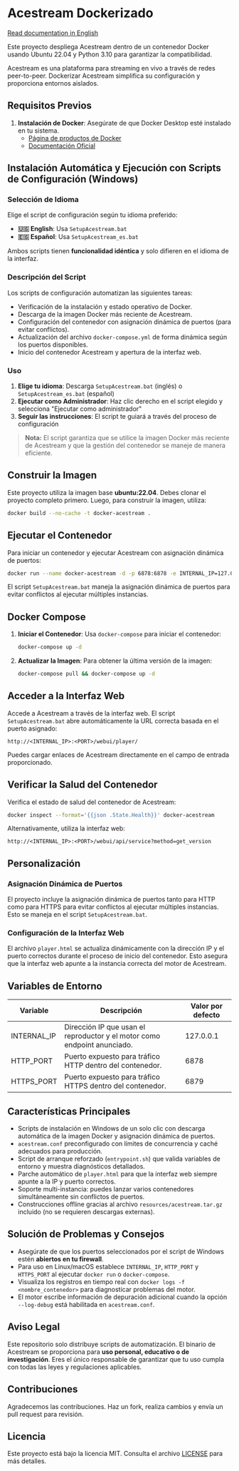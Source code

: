 # Acestream Dockerizado

[Read documentation in English](README.md)

Este proyecto despliega Acestream dentro de un contenedor Docker usando Ubuntu 22.04 y Python 3.10 para garantizar la
compatibilidad.

Acestream es una plataforma para streaming en vivo a través de redes peer-to-peer. Dockerizar Acestream simplifica su
configuración y proporciona entornos aislados.

## Requisitos Previos

1. **Instalación de Docker**: Asegúrate de que Docker Desktop esté instalado en tu sistema.
   - [Página de productos de Docker](https://www.docker.com/products/docker-desktop)
   - [Documentación Oficial](https://docs.docker.com/get-docker/)

## Instalación Automática y Ejecución con Scripts de Configuración (Windows)

### Selección de Idioma
Elige el script de configuración según tu idioma preferido:

- **🇺🇸 English**: Usa `SetupAcestream.bat`
- **🇪🇸 Español**: Usa `SetupAcestream_es.bat`

Ambos scripts tienen **funcionalidad idéntica** y solo difieren en el idioma de la interfaz.

### Descripción del Script
Los scripts de configuración automatizan las siguientes tareas:

   - Verificación de la instalación y estado operativo de Docker.
   - Descarga de la imagen Docker más reciente de Acestream.
   - Configuración del contenedor con asignación dinámica de puertos (para evitar conflictos).
   - Actualización del archivo `docker-compose.yml` de forma dinámica según los puertos disponibles.
   - Inicio del contenedor Acestream y apertura de la interfaz web.

### Uso
1. **Elige tu idioma**: Descarga `SetupAcestream.bat` (inglés) o `SetupAcestream_es.bat` (español)
2. **Ejecutar como Administrador**: Haz clic derecho en el script elegido y selecciona "Ejecutar como administrador"
3. **Seguir las instrucciones**: El script te guiará a través del proceso de configuración

> **Nota:** El script garantiza que se utilice la imagen Docker más reciente de Acestream y que la gestión del
> contenedor se maneje de manera eficiente.

## Construir la Imagen

Este proyecto utiliza la imagen base **ubuntu:22.04**. Debes clonar el proyecto completo primero. Luego, para construir
la imagen, utiliza:

```bash
docker build --no-cache -t docker-acestream .
```

## Ejecutar el Contenedor

Para iniciar un contenedor y ejecutar Acestream con asignación dinámica de puertos:

```bash
docker run --name docker-acestream -d -p 6878:6878 -e INTERNAL_IP=127.0.0.1 --restart unless-stopped docker-acestream
```

El script `SetupAcestream.bat` maneja la asignación dinámica de puertos para evitar conflictos al ejecutar múltiples
instancias.

## Docker Compose

1. **Iniciar el Contenedor**: Usa `docker-compose` para iniciar el contenedor:

   ```bash
   docker-compose up -d
    ```

2. **Actualizar la Imagen**: Para obtener la última versión de la imagen:

   ```bash
   docker-compose pull && docker-compose up -d
    ```

## Acceder a la Interfaz Web

Accede a Acestream a través de la interfaz web. El script `SetupAcestream.bat` abre automáticamente la URL correcta
basada en el puerto asignado:

```plaintext
http://<INTERNAL_IP>:<PORT>/webui/player/
```

Puedes cargar enlaces de Acestream directamente en el campo de entrada proporcionado.

## Verificar la Salud del Contenedor

Verifica el estado de salud del contenedor de Acestream:

```bash
docker inspect --format='{{json .State.Health}}' docker-acestream
```

Alternativamente, utiliza la interfaz web:

```plaintext
http://<INTERNAL_IP>:<PORT>/webui/api/service?method=get_version
```

## Personalización

### Asignación Dinámica de Puertos

El proyecto incluye la asignación dinámica de puertos tanto para HTTP como para HTTPS para evitar conflictos al ejecutar
múltiples instancias. Esto se maneja en el script `SetupAcestream.bat`.

### Configuración de la Interfaz Web

El archivo `player.html` se actualiza dinámicamente con la dirección IP y el puerto correctos durante el proceso de
inicio del contenedor. Esto asegura que la interfaz web apunte a la instancia correcta del motor de Acestream.

## Variables de Entorno

| Variable | Descripción | Valor por defecto |
|----------|-------------|-------------------|
| INTERNAL_IP | Dirección IP que usan el reproductor y el motor como endpoint anunciado. | 127.0.0.1 |
| HTTP_PORT | Puerto expuesto para tráfico HTTP dentro del contenedor. | 6878 |
| HTTPS_PORT | Puerto expuesto para tráfico HTTPS dentro del contenedor. | 6879 |

## Características Principales

- Scripts de instalación en Windows de un solo clic con descarga automática de la imagen Docker y asignación dinámica de puertos.
- `acestream.conf` preconfigurado con límites de concurrencia y caché adecuados para producción.
- Script de arranque reforzado (`entrypoint.sh`) que valida variables de entorno y muestra diagnósticos detallados.
- Parche automático de `player.html` para que la interfaz web siempre apunte a la IP y puerto correctos.
- Soporte multi-instancia: puedes lanzar varios contenedores simultáneamente sin conflictos de puertos.
- Construcciones offline gracias al archivo `resources/acestream.tar.gz` incluido (no se requieren descargas externas).

## Solución de Problemas y Consejos

- Asegúrate de que los puertos seleccionados por el script de Windows estén **abiertos en tu firewall**.
- Para uso en Linux/macOS establece `INTERNAL_IP`, `HTTP_PORT` y `HTTPS_PORT` al ejecutar `docker run` o `docker-compose`.
- Visualiza los registros en tiempo real con `docker logs -f <nombre_contenedor>` para diagnosticar problemas del motor.
- El motor escribe información de depuración adicional cuando la opción `--log-debug` está habilitada en `acestream.conf`.

## Aviso Legal

Este repositorio solo distribuye scripts de automatización. El binario de Acestream se proporciona para **uso personal, educativo o de investigación**.
Eres el único responsable de garantizar que tu uso cumpla con todas las leyes y regulaciones aplicables.

## Contribuciones

Agradecemos las contribuciones. Haz un fork, realiza cambios y envía un pull request para revisión.

## Licencia

Este proyecto está bajo la licencia MIT. Consulta el archivo [LICENSE](LICENSE) para más detalles.
